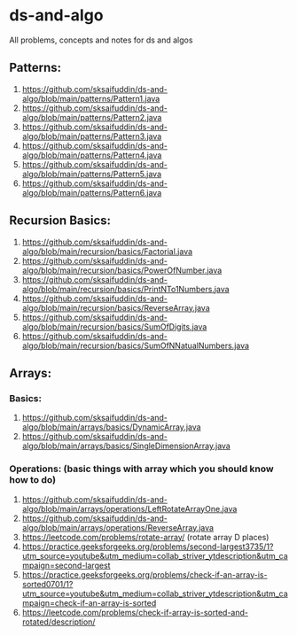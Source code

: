 # ds-and-algo
All problems, concepts and notes for ds and algos

## Patterns:
1. https://github.com/sksaifuddin/ds-and-algo/blob/main/patterns/Pattern1.java
2. https://github.com/sksaifuddin/ds-and-algo/blob/main/patterns/Pattern2.java
3. https://github.com/sksaifuddin/ds-and-algo/blob/main/patterns/Pattern3.java
4. https://github.com/sksaifuddin/ds-and-algo/blob/main/patterns/Pattern4.java
5. https://github.com/sksaifuddin/ds-and-algo/blob/main/patterns/Pattern5.java
6. https://github.com/sksaifuddin/ds-and-algo/blob/main/patterns/Pattern6.java

## Recursion Basics:
1. https://github.com/sksaifuddin/ds-and-algo/blob/main/recursion/basics/Factorial.java
2. https://github.com/sksaifuddin/ds-and-algo/blob/main/recursion/basics/PowerOfNumber.java
3. https://github.com/sksaifuddin/ds-and-algo/blob/main/recursion/basics/PrintNTo1Numbers.java
4. https://github.com/sksaifuddin/ds-and-algo/blob/main/recursion/basics/ReverseArray.java
5. https://github.com/sksaifuddin/ds-and-algo/blob/main/recursion/basics/SumOfDigits.java
6. https://github.com/sksaifuddin/ds-and-algo/blob/main/recursion/basics/SumOfNNatualNumbers.java

## Arrays:

### Basics:
1. https://github.com/sksaifuddin/ds-and-algo/blob/main/arrays/basics/DynamicArray.java
2. https://github.com/sksaifuddin/ds-and-algo/blob/main/arrays/basics/SingleDimensionArray.java

### Operations: (basic things with array which you should know how to do)
1. https://github.com/sksaifuddin/ds-and-algo/blob/main/arrays/operations/LeftRotateArrayOne.java
2. https://github.com/sksaifuddin/ds-and-algo/blob/main/arrays/operations/ReverseArray.java
3. https://leetcode.com/problems/rotate-array/ (rotate array D places)
4. https://practice.geeksforgeeks.org/problems/second-largest3735/1?utm_source=youtube&utm_medium=collab_striver_ytdescription&utm_campaign=second-largest
5. https://practice.geeksforgeeks.org/problems/check-if-an-array-is-sorted0701/1?utm_source=youtube&utm_medium=collab_striver_ytdescription&utm_campaign=check-if-an-array-is-sorted
6. https://leetcode.com/problems/check-if-array-is-sorted-and-rotated/description/
